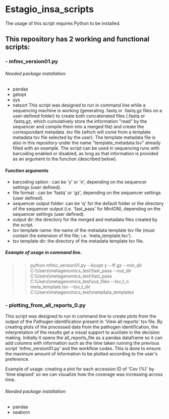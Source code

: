# Estagio_insa_scripts
The usage of this script requires Python to be installed.

## This repository has 2 working and functional scripts:
### - mfmc_version01.py
###### Needed package installation:
- pandas
- getopt
- sys
- natsort
This script was designed to run in command line while a sequencing machine is working (generating .fastq or .fastq.gz files on a user-defined folder) to create both concatenated files (.fastq or .fastq.gz, which cumulatively store the information "read" by the sequencer and compile them into a merged file) and create the correspondant metadata .tsv file (which will come from a template metadata tsv file selected by the user). The template metadata file is also in this repository under the name "template_metadata.tsv" already filled with an example.
The script can be used in sequencing runs with barcoding enabled or disabled, as long as that information is provided as an argument to the function (described below).

#### Function arguments
- barcoding option : can be 'y' or 'n', depending on the sequencer settings (user defined).
- file format : can be 'fastq' or 'gz', depending on the sequencer settings (user defined).
- sequencer output folder: can be 'q' for the default folder or the directory of the sequencer output (i.e. 'fast_pass' for MinION), depending on the sequencer settings (user defined).
- output dir: the directory for the merged and metadata files created by the script.
- tsv template name: the name of the metadata template tsv file (must contain the extension of the file; i.e. 'meta_template.tsv').
- tsv template dir: the directory of the metadata template tsv file.
##### Example of usage in command line.
>> python mfmc_version01.py --bcopt y --ff gz --min_dir C:\Users\metagenomics_test\fast_pass --out_dir C:\Users\metagenomics_test\fast_pass C:\Users\metagenomics_test\out_files --tsv_t_n meta_template.tsv --tsv_t_dir C:\Users\metagenomics_test\metadata_templates











### - plotting_from_all_reports_0.py
This script was designed to run in command line to create plots from the output of the Pathogen identification present in 'View all reports' tsv file. By creating plots of the processed data from the pathogen identification, the interpretation of the results get a visual support to auxiliate in the decision making.
Initially it opens the all_reports_file as a pandas dataframe so it can add columns with information such as the time taken running the previous script 'mfmc_version01.py' and the workflow codes. This is done to ensure the maximum amount of information to be plotted according to the user's preference.

Example of usage: creating a plot for each accession ID of 'Cov (%)' by 'time elapsed' so we can visualize how the coverage was increasing across time.

###### Needed package installation:
- pandas
- seaborn
